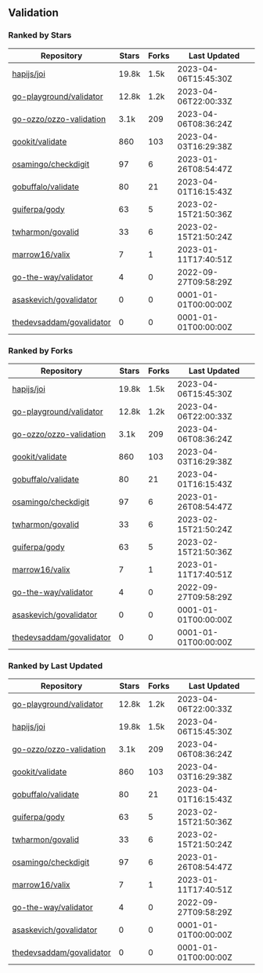 ## Validation

### Ranked by Stars

| Repository | Stars | Forks | Last Updated |
|------------|-------|-------|--------------|
| [hapijs/joi](https://github.com/hapijs/joi) | 19.8k | 1.5k | 2023-04-06T15:45:30Z |
| [go-playground/validator](https://github.com/go-playground/validator) | 12.8k | 1.2k | 2023-04-06T22:00:33Z |
| [go-ozzo/ozzo-validation](https://github.com/go-ozzo/ozzo-validation) | 3.1k | 209 | 2023-04-06T08:36:24Z |
| [gookit/validate](https://github.com/gookit/validate) | 860 | 103 | 2023-04-03T16:29:38Z |
| [osamingo/checkdigit](https://github.com/osamingo/checkdigit) | 97 | 6 | 2023-01-26T08:54:47Z |
| [gobuffalo/validate](https://github.com/gobuffalo/validate) | 80 | 21 | 2023-04-01T16:15:43Z |
| [guiferpa/gody](https://github.com/guiferpa/gody) | 63 | 5 | 2023-02-15T21:50:36Z |
| [twharmon/govalid](https://github.com/twharmon/govalid) | 33 | 6 | 2023-02-15T21:50:24Z |
| [marrow16/valix](https://github.com/marrow16/valix) | 7 | 1 | 2023-01-11T17:40:51Z |
| [go-the-way/validator](https://github.com/go-the-way/validator) | 4 | 0 | 2022-09-27T09:58:29Z |
| [asaskevich/govalidator](https://github.com/asaskevich/govalidator) | 0 | 0 | 0001-01-01T00:00:00Z |
| [thedevsaddam/govalidator](https://github.com/thedevsaddam/govalidator) | 0 | 0 | 0001-01-01T00:00:00Z |

### Ranked by Forks

| Repository | Stars | Forks | Last Updated |
|------------|-------|-------|--------------|
| [hapijs/joi](https://github.com/hapijs/joi) | 19.8k | 1.5k | 2023-04-06T15:45:30Z |
| [go-playground/validator](https://github.com/go-playground/validator) | 12.8k | 1.2k | 2023-04-06T22:00:33Z |
| [go-ozzo/ozzo-validation](https://github.com/go-ozzo/ozzo-validation) | 3.1k | 209 | 2023-04-06T08:36:24Z |
| [gookit/validate](https://github.com/gookit/validate) | 860 | 103 | 2023-04-03T16:29:38Z |
| [gobuffalo/validate](https://github.com/gobuffalo/validate) | 80 | 21 | 2023-04-01T16:15:43Z |
| [osamingo/checkdigit](https://github.com/osamingo/checkdigit) | 97 | 6 | 2023-01-26T08:54:47Z |
| [twharmon/govalid](https://github.com/twharmon/govalid) | 33 | 6 | 2023-02-15T21:50:24Z |
| [guiferpa/gody](https://github.com/guiferpa/gody) | 63 | 5 | 2023-02-15T21:50:36Z |
| [marrow16/valix](https://github.com/marrow16/valix) | 7 | 1 | 2023-01-11T17:40:51Z |
| [go-the-way/validator](https://github.com/go-the-way/validator) | 4 | 0 | 2022-09-27T09:58:29Z |
| [asaskevich/govalidator](https://github.com/asaskevich/govalidator) | 0 | 0 | 0001-01-01T00:00:00Z |
| [thedevsaddam/govalidator](https://github.com/thedevsaddam/govalidator) | 0 | 0 | 0001-01-01T00:00:00Z |

### Ranked by Last Updated

| Repository | Stars | Forks | Last Updated |
|------------|-------|-------|--------------|
| [go-playground/validator](https://github.com/go-playground/validator) | 12.8k | 1.2k | 2023-04-06T22:00:33Z |
| [hapijs/joi](https://github.com/hapijs/joi) | 19.8k | 1.5k | 2023-04-06T15:45:30Z |
| [go-ozzo/ozzo-validation](https://github.com/go-ozzo/ozzo-validation) | 3.1k | 209 | 2023-04-06T08:36:24Z |
| [gookit/validate](https://github.com/gookit/validate) | 860 | 103 | 2023-04-03T16:29:38Z |
| [gobuffalo/validate](https://github.com/gobuffalo/validate) | 80 | 21 | 2023-04-01T16:15:43Z |
| [guiferpa/gody](https://github.com/guiferpa/gody) | 63 | 5 | 2023-02-15T21:50:36Z |
| [twharmon/govalid](https://github.com/twharmon/govalid) | 33 | 6 | 2023-02-15T21:50:24Z |
| [osamingo/checkdigit](https://github.com/osamingo/checkdigit) | 97 | 6 | 2023-01-26T08:54:47Z |
| [marrow16/valix](https://github.com/marrow16/valix) | 7 | 1 | 2023-01-11T17:40:51Z |
| [go-the-way/validator](https://github.com/go-the-way/validator) | 4 | 0 | 2022-09-27T09:58:29Z |
| [asaskevich/govalidator](https://github.com/asaskevich/govalidator) | 0 | 0 | 0001-01-01T00:00:00Z |
| [thedevsaddam/govalidator](https://github.com/thedevsaddam/govalidator) | 0 | 0 | 0001-01-01T00:00:00Z |

